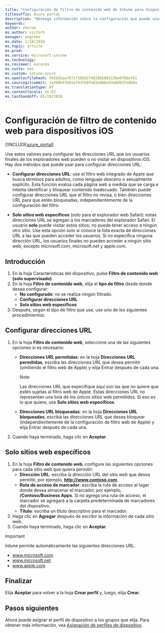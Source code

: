 ```yaml
---
title: "Configuración de filtro de contenido web de Intune para dispositivos iOS"
titlesuffix: Azure portal
description: "Obtenga información sobre la configuración que puede usar para permitir y bloquear el acceso a sitios web desde dispositivos iOS\"."
keywords: 
author: vhorne
ms.author: victorh
manager: angrobe
ms.date: 1/18/2018
ms.topic: article
ms.prod: 
ms.service: microsoft-intune
ms.technology: 
ms.reviewer: karanda
ms.suite: ems
ms.custom: intune-azure
ms.openlocfilehash: 54202baa7871f38581f4828bb80213be0f88ef61
ms.sourcegitcommit: 1a390b47b91e743fb0fe82e88be93a8d837e8b6a
ms.translationtype: HT
ms.contentlocale: es-ES
ms.lasthandoff: 01/19/2018
---
```

# <a name="web-content-filter-settings-for-ios-devices"></a>Configuración de filtro de contenido web para dispositivos iOS

[!INCLUDE[azure_portal](./includes/azure_portal.md)]

Use estos valores para configurar las direcciones URL que los usuarios finales de los exploradores web pueden o no visitar en dispositivos iOS. Hay dos métodos que puede usar para configurar direcciones URL:

- **Configurar direcciones URL**: use el filtro web integrado de Apple que busca términos para adultos, como lenguaje obsceno o sexualmente explícito. Esta función evalúa cada página web a medida que se carga e intenta identificar y bloquear contenido inadecuado. También puede configurar direcciones URL que el filtro no revisa, o bien direcciones URL para que estén bloqueadas, independientemente de la configuración del filtro.

- **Solo sitios web específicos** (solo para el explorador web Safari): estas direcciones URL se agregan a los marcadores del explorador Safari. El usuario **solo** puede visitar estos sitios; no puede tener acceso a ningún otro sitio. Use esta opción solo si conoce la lista exacta de direcciones URL a las que pueden acceder los usuarios.
Si no especifica ninguna dirección URL, los usuarios finales no pueden acceder a ningún sitio web, excepto microsoft.com, microsoft.net y apple.com.



## <a name="get-started"></a>Introducción

1. En la hoja Características del dispositivo, pulse **Filtro de contenido web (solo supervisado)**.
2. En la hoja **Filtro de contenido web**, elija el **tipo de filtro** desde donde desea configurar:
    - **No configurado**: no se realiza ningún filtrado.
    - **Configurar direcciones URL**
    - **Solo sitios web específicos**
3. Después, según el tipo de filtro que use, use uno de los siguientes procedimientos:


## <a name="configure-urls"></a>Configurar direcciones URL

1. En la hoja **Filtro de contenido web**, seleccione una de las siguientes opciones si es necesario:
   - **Direcciones URL permitidas**: en la hoja **Direcciones URL permitidas**, escriba las direcciones URL que desea permitir (omitiendo el filtro web de Apple) y elija Entrar después de cada una.
     > [!NOTE]
     > Las direcciones URL que especifique aquí son las que no quiere que estén sujetas al filtro web de Apple. Estas direcciones URL no representan una lista de los únicos sitios web permitidos. Si eso es lo que quiere, use **Solo sitios web específicos**.

   - **Direcciones URL bloqueadas**: en la hoja **Direcciones URL bloqueadas**, escriba las direcciones URL que desea bloquear (independientemente de la configuración de filtro web de Apple) y elija Entrar después de cada una.
2. Cuando haya terminado, haga clic en **Aceptar**.


## <a name="specific-websites-only"></a>Solo sitios web específicos

1. En la hoja **Filtro de contenido web**, configure las siguientes opciones para cada sitio web que quiera permitir:
    - **Dirección URL**: escriba la dirección URL del sitio web que desea permitir, por ejemplo, **http://www.contoso.com**.
    - **Ruta de acceso de marcador**: escriba la ruta de acceso al lugar donde desea almacenar el marcador, por ejemplo, **/Contoso/Business Apps**. Si no agrega una ruta de acceso, el marcador se agregará a la carpeta predeterminada de marcadores del dispositivo.
    - **Título**: escriba un título descriptivo para el marcador.
2. Haga clic en **Agregar** después de escribir la información de cada sitio web.
3. Cuando haya terminado, haga clic en **Aceptar**.

>[!IMPORTANT] 
> Intune permite automáticamente las siguientes direcciones URL.
> - www.microsoft.com
> - www.microsoft.net
> - www.apple.com

## <a name="finish-up"></a>Finalizar

Elija **Aceptar** para volver a la hoja **Crear perfil** y, luego, elija **Crear**.

## <a name="next-steps"></a>Pasos siguientes

Ahora puede asignar el perfil de dispositivo a los grupos que elija. Para obtener más información, vea [Asignación de perfiles de dispositivo](device-profile-assign.md).
